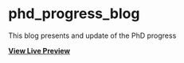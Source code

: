 # phd_progress_blog
This blog presents and update of the PhD progress


**[View Live Preview](https://danifpdra.github.io/phd_progress_blog/index.html)**
